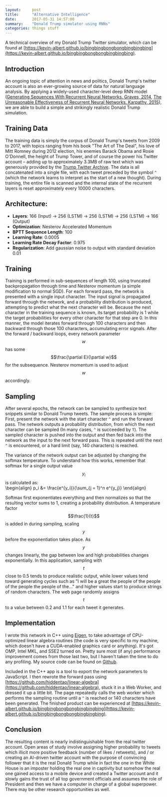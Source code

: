 ```yaml
---
layout:     post
title:      "Alternative Intelligence"
date:       2017-05-31 14:57:00
summary:    "Donald Trump simulator using RNNs"
categories: things stuff
---
```


A technical overview of my Donald Trump Twitter simulator, which can be found at [https://kevin-albert.github.io/bingbingbongbongbingbingbing](https://kevin-albert.github.io/bingbingbongbongbingbingbing).  

## Introduction

An ongoing topic of attention in news and politics, Donald Trump's twitter account is also an ever-growing source of data for natural language analysis. By applying a widely-used character-level deep RNN model ([Generating Sequences With Recurrent Neural Networks. Graves, 2014](https://arxiv.org/pdf/1308.0850.pdf), [The Unreasonable Effectiveness of Recurrent Neural Networks. Karpathy, 2015](https://karpathy.github.io/2015/05/21/rnn-effectiveness/)), we are able to build a simple and strikingly realistic Donald Trump simulation.

## Training Data

The training data is simply the corpus of Donald Trump's tweets from 2009 to 2017, with topics ranging from his book "The Art of The Deal", his love of Mitt Romney during 2012 election, his enemies Barack Obama and Rosie O'Donnell, the height of Trump Tower, and of course the power his Twitter account &ndash; adding up to approximately 3.3MB of raw text which was generously provided by the [Trump Twitter Archive](http://trumptwitterarchive.com/). The data is all concatenated into a single file, with each tweet preceded by the symbol `^` (which the network learns to interpret as the start of a new thought). During training, the entire file is scanned and the internal state of the recurrent layers is reset approximately every 10000 characters.

## Architecture:

* **Layers**: 166 (Input) -> 256 (LSTM) -> 256 (LSTM) -> 256 (LSTM) -> 166 (Output)
* **Optimization**: Nesterov Accelerated Momentum
* **BPTT Sequence Length**: 100
* **Learning Rate**: 0.0005
* **Learning Rate Decay Factor**: 0.975
* **Regularization**: Add gaussian noise to output with standard deviation 0.01

## Training

Training is performed in sub-sequences of length 100, using truncated backpropagation through time and Nesterov momentum (a simple modification to normal SGD). For each forward pass, the network is presented with a single input character. The input signal is propagated forward through the network, and a probability distribution is produced, attempting to predict what the next character will be. Because the next character in the training sequence is known, its target probability is 1 while the target probabilities for every other character for that step are 0. In this manner, the model iterates forward through 100 characters and then backward through those 100 characters, accumulating error signals. After the forward / backward loops, every network parameter $$w$$ has some $$\frac{\partial E}{\partial w}$$ for the subsequence. Nesterov momentum is used to adjust $$w$$ accordingly.  

## Sampling 

After several epochs, the network can be sampled to synthesize text snippets similar to Donald Trump tweets. The sample process is simple: First, present the network with the start character `^` and run the forward pass. The network outputs a probability distribution, from which the next character can be sampled (In many cases, `^` is succeeded by `T`). The sampled character is pushed into the output and then fed back into the network as the input to the next forward pass. This is repeated until the next `^` is encountered, or a hard limit (say, 140 characters) is reached.  

The variance of the network output can be adjusted by changing the softmax temperature. To understand how this works, remember that softmax for a single output value $$y_i$$ is calculated as:  
\begin{align}
p_i &= \frac{e^{y_i}}{\sum_{j = 1}^n e^{y_j}}
\end{align}

Softmax first exponentiates everything and then normalizes so that the resulting vector sums to 1, creating a probability distribution. A temperature factor $$\frac{1}{t}$$ is added in during sampling, scaling $$y$$ before the exponentiation takes place. As $$y$$ changes linearly, the gap between low and high probabilities changes exponentially. In this application, sampling with $$t$$ close to 0.5 tends to produce realistic output, while lower values tend toward generating cycles such as "I will be a great the people of the people of the people the people of the..." and higher values start to produce strings of random characters. The web page randomly assigns $$t$$ to a value between 0.2 and 1.1 for each tweet it generates.

## Implementation

I wrote this network in C++ using [Eigen](http://eigen.tuxfamily.org/), to take advantage of CPU-optimized linear algebra routines (the code is very specific to my machine, which doesn't have a CUDA-enabled graphics card or anything). It's got OMP, Intel MKL, and SSE2 turned on. Pretty sure most  (if any) performance improvement comes from those last two, but I haven't taken the time to do any profiling. My source code can be found on [Github](https://github.com/kevin-albert/lstm-cpp).  

Included in the C++ app is a tool to export the network parameters to JavaScript. I then rewrote the forward pass using [https://github.com/hiddentao/linear-algebra](https://github.com/hiddentao/linear-algebra), stuck it in a Web Worker, and dressed it up a little bit. The page repeatedly calls the web worker which performs the sampling routine until a `^` is reached or 140 characters have been generated. The finished product can be experienced at [https://kevin-albert.github.io/bingbingbongbongbingbingbing](https://kevin-albert.github.io/bingbingbongbongbingbingbing).  

## Conclusion

The resulting content is nearly indistinguishable from the real twitter account. Open areas of study involve assigning higher probability to tweets which illicit more positive feedback (number of likes / retweets), and / or creating an AI-driven twitter account with the purpose of convincing follower that it is the real Donald Trump while in fact the one in the White House is an imposter holding the real one in captivity but somehow the real one gained access to a mobile device and created a Twitter account and it slowly gains the trust of all top government officials and assumes the role of President and then we have a computer in charge of a global superpower. There may be other research opportunities as well.

